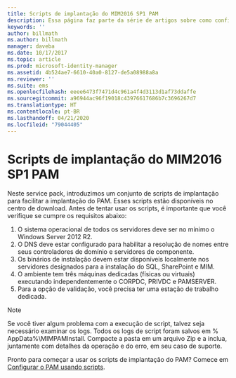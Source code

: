 ```yaml
---
title: Scripts de implantação do MIM2016 SP1 PAM
description: Essa página faz parte da série de artigos sobre como configurar o Privileged Identity Manager usando scripts. Ela inclui uma lista das pressuposições sobre o ambiente.
keywords: ''
author: billmath
ms.author: billmath
manager: daveba
ms.date: 10/17/2017
ms.topic: article
ms.prod: microsoft-identity-manager
ms.assetid: 4b524ae7-6610-40a0-8127-de5a08988a8a
ms.reviewer: ''
ms.suite: ems
ms.openlocfilehash: eeee6473f7471d4c961a4f4d3113d1af73ddaffe
ms.sourcegitcommit: a96944ac96f19018c43976617686b7c3696267d7
ms.translationtype: HT
ms.contentlocale: pt-BR
ms.lasthandoff: 04/21/2020
ms.locfileid: "79044405"
---
```

# <a name="mim2016-sp1-pam-deployment-scripts"></a>Scripts de implantação do MIM2016 SP1 PAM

Neste service pack, introduzimos um conjunto de scripts de implantação para facilitar a implantação do PAM. Esses scripts estão disponíveis no centro de download. Antes de tentar usar os scripts, é importante que você verifique se cumpre os requisitos abaixo:

1. O sistema operacional de todos os servidores deve ser no mínimo o Windows Server 2012 R2.
2. O DNS deve estar configurado para habilitar a resolução de nomes entre seus controladores de domínio e servidores de componente.
3. Os binários de instalação devem estar disponíveis localmente nos servidores designados para a instalação do SQL, SharePoint e MIM.
4. O ambiente tem três máquinas dedicadas (físicas ou virtuais) executando independentemente o CORPDC, PRIVDC e PAMSERVER.
5. Para a opção de validação, você precisa ter uma estação de trabalho dedicada.

>[!NOTE]
>Se você tiver algum problema com a execução de script, talvez seja necessário examinar os logs. Todos os logs de script foram salvos em % AppData%\MIMPAMInstall. Compacte a pasta em um arquivo Zip e a inclua, juntamente com detalhes da operação e do erro, em seu caso de suporte.

Pronto para começar a usar os scripts de implantação do PAM? Comece em [Configurar o PAM usando scripts](./pam/sp1-pam-configure-using-scripts.md).
